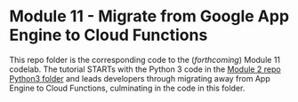 # Module 11 - Migrate from Google App Engine to Cloud Functions

This repo folder is the corresponding code to the (_forthcoming_) Module 11 codelab. The tutorial STARTs with the Python 3 code in the [Module 2 repo Python3 folder](/mod2b-cloudndb) and leads developers through migrating away from App Engine to Cloud Functions, culminating in the code in this folder.
